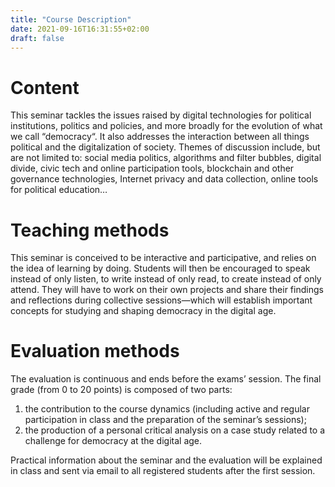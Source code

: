 ```yaml
---
title: "Course Description"
date: 2021-09-16T16:31:55+02:00
draft: false
---
```



# Content

This seminar tackles the issues raised by digital technologies for political institutions, politics and policies, and more broadly for the evolution of what we call “democracy“. It also addresses the interaction between all things political and the digitalization of society.
Themes of discussion include, but are not limited to: social media politics, algorithms and filter bubbles, digital divide, civic tech and online participation tools, blockchain and other governance technologies, Internet privacy and data collection, online tools for political education…


# Teaching methods

This seminar is conceived to be interactive and participative, and relies on the idea of learning by doing. Students will then be encouraged to speak instead of only listen, to write instead of only read, to create instead of only attend. They will have to work on their own projects and share their findings and reflections during collective sessions—which will establish important concepts for studying and shaping democracy in the digital age. 


# Evaluation methods

The evaluation is continuous and ends before the exams’ session. The final grade (from 0 to 20 points) is composed of two parts:

1. the contribution to the course dynamics (including active and regular participation in class and the preparation of the seminar’s sessions);
2. the production of a personal critical analysis on a case study related to a challenge for democracy at the digital age.

Practical information about the seminar and the evaluation will be explained in class and sent via email to all registered students after the first session.